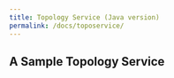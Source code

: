 ```yaml
---
title: Topology Service (Java version)
permalink: /docs/toposervice/
---
```


## A Sample Topology Service

